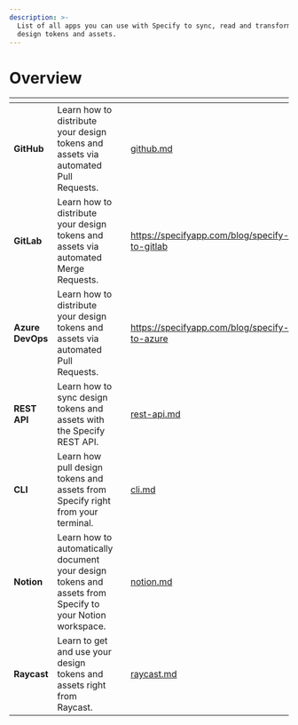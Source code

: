 ```yaml
---
description: >-
  List of all apps you can use with Specify to sync, read and transform your
  design tokens and assets.
---
```


# Overview

<table data-view="cards"><thead><tr><th></th><th></th><th data-hidden></th><th data-hidden data-card-target data-type="content-ref"></th></tr></thead><tbody><tr><td><strong>GitHub</strong></td><td>Learn how to distribute your design tokens and assets via automated Pull Requests.</td><td></td><td><a href="github.md">github.md</a></td></tr><tr><td><strong>GitLab</strong></td><td>Learn how to distribute your design tokens and assets via automated Merge Requests.</td><td></td><td><a href="https://specifyapp.com/blog/specify-to-gitlab">https://specifyapp.com/blog/specify-to-gitlab</a></td></tr><tr><td><strong>Azure DevOps</strong></td><td>Learn how to distribute your design tokens and assets via automated Pull Requests.</td><td></td><td><a href="https://specifyapp.com/blog/specify-to-azure">https://specifyapp.com/blog/specify-to-azure</a></td></tr><tr><td><strong>REST API</strong></td><td>Learn how to sync design tokens and assets with the Specify REST API.</td><td></td><td><a href="rest-api.md">rest-api.md</a></td></tr><tr><td><strong>CLI</strong></td><td>Learn how pull design tokens and assets from Specify right from your terminal.</td><td></td><td><a href="cli.md">cli.md</a></td></tr><tr><td><strong>Notion</strong></td><td>Learn how to automatically document your design tokens and assets from Specify to your Notion workspace.</td><td></td><td><a href="notion.md">notion.md</a></td></tr><tr><td><strong>Raycast</strong></td><td>Learn to get and use your design tokens and assets right from Raycast.</td><td></td><td><a href="raycast.md">raycast.md</a></td></tr></tbody></table>

